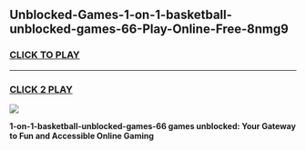 
## Unblocked-Games-1-on-1-basketball-unblocked-games-66-Play-Online-Free-8nmg9
<h3>
<a href="https://premium76.site?title=1-on-1-basketball-unblocked-games-66&ref=26A">CLICK TO PLAY</a></h3>
<hr>

<h3>
<a href="https://premium76.site?title=1-on-1-basketball-unblocked-games-66&ref=26A">CLICK 2 PLAY</a>
  
</h3>

<a href="https://premium76.site?title=1-on-1-basketball-unblocked-games-66&ref=26A"><img src="https://clearcache.store/games.png"></a>


**1-on-1-basketball-unblocked-games-66 games unblocked: Your Gateway to Fun and Accessible Online Gaming**
